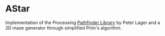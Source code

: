 # AStar
Implementation of the Processing [Pathfinder Library](http://quarks.lagers.org.uk/pfind/index.html) by Peter Lager and a 2D maze generator through simplified Prim's algorithm.
